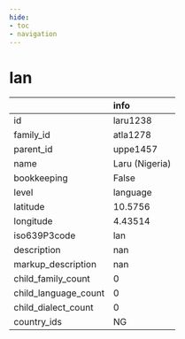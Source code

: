 ```yaml
---
hide:
- toc
- navigation
---
```

# lan
|                      | info           |
|:---------------------|:---------------|
| id                   | laru1238       |
| family_id            | atla1278       |
| parent_id            | uppe1457       |
| name                 | Laru (Nigeria) |
| bookkeeping          | False          |
| level                | language       |
| latitude             | 10.5756        |
| longitude            | 4.43514        |
| iso639P3code         | lan            |
| description          | nan            |
| markup_description   | nan            |
| child_family_count   | 0              |
| child_language_count | 0              |
| child_dialect_count  | 0              |
| country_ids          | NG             |